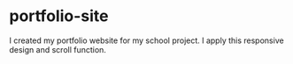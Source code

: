 # portfolio-site
I created my portfolio website for my school project.
I apply this responsive design and scroll function.
